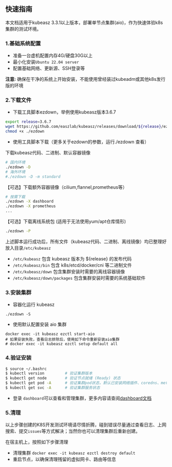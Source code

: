 ## 快速指南

本文档适用于kubeasz 3.3.1以上版本，部署单节点集群(aio)，作为快速体验k8s集群的测试环境。

### 1.基础系统配置

- 准备一台虚机配置内存4G/硬盘30G以上
- 最小化安装`Ubuntu 22.04 server`
- 配置基础网络、更新源、SSH登录等

**注意:** 确保在干净的系统上开始安装，不能使用曾经装过kubeadm或其他k8s发行版的环境

### 2.下载文件

- 下载工具脚本ezdown，举例使用kubeasz版本3.6.7

``` bash
export release=3.6.7
wget https://github.com/easzlab/kubeasz/releases/download/${release}/ezdown
chmod +x ./ezdown
```

- 使用工具脚本下载（更多关于ezdown的参数，运行./ezdown 查看）

下载kubeasz代码、二进制、默认容器镜像

``` bash
# 国内环境
./ezdown -D
# 海外环境
#./ezdown -D -m standard
```

【可选】下载额外容器镜像（cilium,flannel,prometheus等）

``` bash
# 按需下载
./ezdown -X dashboard
./ezdown -X prometheus
...
```

【可选】下载离线系统包 (适用于无法使用yum/apt仓库情形)

``` bash
./ezdown -P
```

上述脚本运行成功后，所有文件（kubeasz代码、二进制、离线镜像）均已整理好放入目录`/etc/kubeasz`

- `/etc/kubeasz` 包含 kubeasz 版本为 ${release} 的发布代码
- `/etc/kubeasz/bin` 包含 k8s/etcd/docker/cni 等二进制文件
- `/etc/kubeasz/down` 包含集群安装时需要的离线容器镜像
- `/etc/kubeasz/down/packages` 包含集群安装时需要的系统基础软件

### 3.安装集群

- 容器化运行 kubeasz

```
./ezdown -S
```

- 使用默认配置安装 aio 集群

```
docker exec -it kubeasz ezctl start-aio
# 如果安装失败，查看日志排除后，使用如下命令重新安装aio集群
# docker exec -it kubeasz ezctl setup default all
```

### 4.验证安装

``` bash
$ source ~/.bashrc
$ kubectl version         # 验证集群版本     
$ kubectl get node        # 验证节点就绪 (Ready) 状态
$ kubectl get pod -A      # 验证集群pod状态，默认已安装网络插件、coredns、metrics-server等
$ kubectl get svc -A      # 验证集群服务状态
```

- 登录 `dashboard`可以查看和管理集群，更多内容请查阅[dashboard文档](../guide/dashboard.md)

### 5.清理

以上步骤创建的K8S开发测试环境请尽情折腾，碰到错误尽量通过查看日志、上网搜索、提交`issues`等方式解决；当然你也可以清理集群后重新创建。

在宿主机上，按照如下步骤清理

- 清理集群 `docker exec -it kubeasz ezctl destroy default`
- 重启节点，以确保清理残留的虚拟网卡、路由等信息
